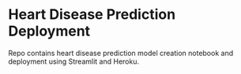 # Heart Disease Prediction Deployment
Repo contains heart disease prediction model creation notebook and deployment using Streamlit and Heroku.
